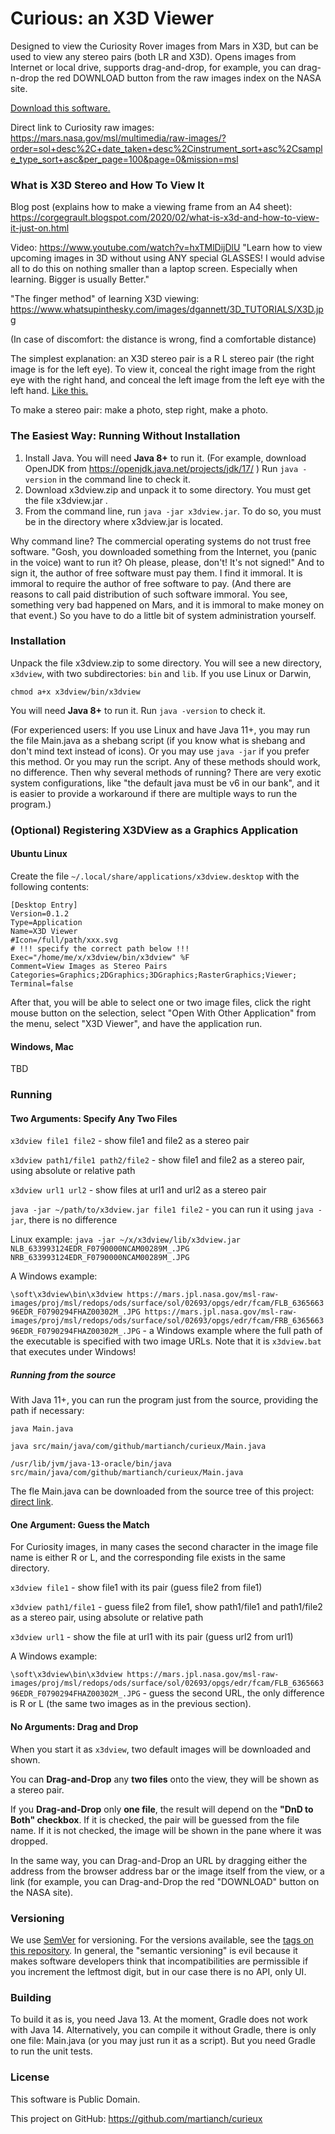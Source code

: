 
# Curious: an X3D Viewer

Designed to view the Curiosity Rover images from Mars in X3D, but can be used to view any stereo pairs (both LR and X3D).
Opens images from Internet or local drive, supports drag-and-drop, for example, you can drag-n-drop the red DOWNLOAD
button from the raw images index on the NASA site.

[Download this software.](https://github.com/martianch/curieux/releases)

Direct link to Curiosity raw images: https://mars.nasa.gov/msl/multimedia/raw-images/?order=sol+desc%2C+date_taken+desc%2Cinstrument_sort+asc%2Csample_type_sort+asc&per_page=100&page=0&mission=msl

### What is X3D Stereo and How To View It

Blog post (explains how to make a viewing frame from an A4 sheet): https://corgegrault.blogspot.com/2020/02/what-is-x3d-and-how-to-view-it-just-on.html

Video: https://www.youtube.com/watch?v=hxTMlDijDlU
"Learn how to view upcoming images in 3D without using ANY special GLASSES! I would advise all to do this on nothing smaller than a laptop screen.  Especially when learning.
Bigger is usually Better." 

"The finger method" of learning X3D viewing: https://www.whatsupinthesky.com/images/dgannett/3D_TUTORIALS/X3D.jpg

(In case of discomfort: the distance is wrong, find a comfortable distance)

The simplest explanation: an X3D stereo pair is a R L stereo pair (the right image is for the left eye).
To view it, conceal the right image from the right eye with the right hand, and conceal the left image from the left eye with the left hand.
[Like this.](https://1.bp.blogspot.com/-PhMNZxEyuVE/XlAqaTOKAeI/AAAAAAAAAQ0/UMxy463wwpUsSHS40IJuJtweWaSwWGhsgCLcBGAsYHQ/s1600/stereo-tits.png)

To make a stereo pair: make a photo, step right, make a photo.

### The Easiest Way: Running Without Installation

1. Install Java. You will need **Java 8+** to run it. (For example, download OpenJDK from https://openjdk.java.net/projects/jdk/17/ ) Run `java -version` in the command line to check it. 
2. Download x3dview.zip and unpack it to some directory. You must get the file x3dview.jar .
3. From the command line, run `java -jar x3dview.jar`. To do so, you must be in the directory where x3dview.jar is located.

Why command line? The commercial operating systems do not trust free software. "Gosh, you downloaded something from the Internet, you (panic in the voice) want to run it? Oh please, please, don't! It's not signed!" And to sign it, the author of free software must pay them. I find it immoral. It is immoral to require the author of free software to pay. (And there are reasons to call paid distribution of such software immoral. You see, something very bad happened on Mars, and it is immoral to make money on that event.) So you have to do a little bit of system administration yourself.

### Installation

Unpack the file x3dview.zip to some directory. You will see a new directory, `x3dview`, with two subdirectories: `bin` and `lib`.
If you use Linux or Darwin, 
```
chmod a+x x3dview/bin/x3dview
```

You will need **Java 8+** to run it. Run `java -version` to check it. 

(For experienced users: If you use Linux and have Java 11+, you may run the file Main.java as a shebang script (if you know what is shebang and don't mind text instead of icons). Or you may use `java -jar` if you prefer this method. Or you may run the script. Any of these methods should work, no difference. Then why several methods of running? There are very exotic system configurations, like "the default java must be v6 in our bank", and it is easier to provide a workaround if there are multiple ways to run the program.)

### (Optional) Registering X3DView as a Graphics Application
#### Ubuntu Linux
Create the file `~/.local/share/applications/x3dview.desktop` with the following contents:
```
[Desktop Entry]
Version=0.1.2
Type=Application
Name=X3D Viewer
#Icon=/full/path/xxx.svg
# !!! specify the correct path below !!!
Exec="/home/me/x/x3dview/bin/x3dview" %F
Comment=View Images as Stereo Pairs
Categories=Graphics;2DGraphics;3DGraphics;RasterGraphics;Viewer;
Terminal=false
```

After that, you will be able to select one or two image files, click the right mouse button on the selection,
select "Open With Other Application" from the menu, select "X3D Viewer", and have the application run.

#### Windows, Mac
TBD


### Running

#### Two Arguments: Specify Any Two Files

`x3dview file1 file2` - show file1 and file2 as a stereo pair

`x3dview path1/file1 path2/file2` - show file1 and file2 as a stereo pair, using absolute or relative path

`x3dview url1 url2` - show files at url1 and url2 as a stereo pair

`java -jar ~/path/to/x3dview.jar file1 file2` - you can run it using `java -jar`, there is no difference

Linux example:
`java -jar ~/x/x3dview/lib/x3dview.jar NLB_633993124EDR_F0790000NCAM00289M_.JPG NRB_633993124EDR_F0790000NCAM00289M_.JPG`

A Windows example:

`\soft\x3dview\bin\x3dview https://mars.jpl.nasa.gov/msl-raw-images/proj/msl/redops/ods/surface/sol/02693/opgs/edr/fcam/FLB_636566396EDR_F0790294FHAZ00302M_.JPG https://mars.jpl.nasa.gov/msl-raw-images/proj/msl/redops/ods/surface/sol/02693/opgs/edr/fcam/FRB_636566396EDR_F0790294FHAZ00302M_.JPG` - a Windows example where the full path of the executable is specified with two image URLs. Note that it is `x3dview.bat` that executes under Windows!

##### Running from the source

With Java 11+, you can run the program just from the source, providing the path if necessary:

```
java Main.java

java src/main/java/com/github/martianch/curieux/Main.java

/usr/lib/jvm/java-13-oracle/bin/java src/main/java/com/github/martianch/curieux/Main.java
```

The fle Main.java can be downloaded from the source tree of this project: [direct link](https://raw.githubusercontent.com/martianch/curieux/master/src/main/java/com/github/martianch/curieux/Main.java).

#### One Argument: Guess the Match

For Curiosity images, in many cases the second character in the image file name is either R or L, and the corresponding file exists in the same directory.

`x3dview file1` - show file1 with its pair (guess file2 from file1)

`x3dview path1/file1` - guess file2 from file1, show path1/file1 and path1/file2 as a stereo pair, using absolute or relative path

`x3dview url1` - show the file at url1 with its pair (guess url2 from url1)

A Windows example:

`\soft\x3dview\bin\x3dview https://mars.jpl.nasa.gov/msl-raw-images/proj/msl/redops/ods/surface/sol/02693/opgs/edr/fcam/FLB_636566396EDR_F0790294FHAZ00302M_.JPG` - guess the second URL, the only difference is R or L (the same two images as in the previous section).

#### No Arguments: Drag and Drop

When you start it as `x3dview`, two default images will be downloaded and shown.

You can **Drag-and-Drop** any **two files** onto the view, they will be shown as a stereo pair.

If you **Drag-and-Drop** only **one file**, the result will depend on the **"DnD to Both" checkbox**. If it is checked, the pair will be guessed from the file name. If it is not checked, the image will be shown in the pane where it was dropped.

In the same way, you can Drag-and-Drop an URL by dragging either the address from the browser address bar or the image itself from the view, or a link (for example, you can Drag-and-Drop the red "DOWNLOAD" button on the NASA site).

### Versioning

We use [SemVer](http://semver.org/) for versioning. For the versions available, see the [tags on this repository](https://github.com/martianch/curieux/tags).
In general, the "semantic versioning" is evil because it makes software developers think that incompatibilities are permissible if you increment the leftmost digit,
but in our case there is no API, only UI.

### Building

To build it as is, you need Java 13. At the moment, Gradle does not work with Java 14.
Alternatively, you can compile it without Gradle, there is only one file: Main.java (or you may just run it as a script).
But you need Gradle to run the unit tests.

### License

This software is Public Domain.

This project on GitHub: https://github.com/martianch/curieux



